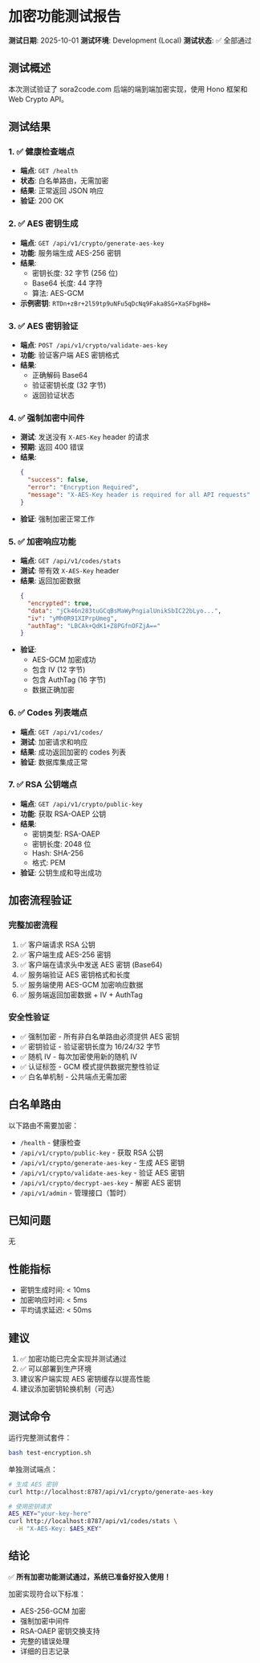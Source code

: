 # 加密功能测试报告

**测试日期**: 2025-10-01
**测试环境**: Development (Local)
**测试状态**: ✅ 全部通过

## 测试概述

本次测试验证了 sora2code.com 后端的端到端加密实现，使用 Hono 框架和 Web Crypto API。

## 测试结果

### 1. ✅ 健康检查端点
- **端点**: `GET /health`
- **状态**: 白名单路由，无需加密
- **结果**: 正常返回 JSON 响应
- **验证**: 200 OK

### 2. ✅ AES 密钥生成
- **端点**: `GET /api/v1/crypto/generate-aes-key`
- **功能**: 服务端生成 AES-256 密钥
- **结果**:
  - 密钥长度: 32 字节 (256 位)
  - Base64 长度: 44 字符
  - 算法: AES-GCM
- **示例密钥**: `RTDn+zBr+2l59tp9uNFu5qDcNq9Faka8SG+XaSFbgH8=`

### 3. ✅ AES 密钥验证
- **端点**: `POST /api/v1/crypto/validate-aes-key`
- **功能**: 验证客户端 AES 密钥格式
- **结果**:
  - 正确解码 Base64
  - 验证密钥长度 (32 字节)
  - 返回验证状态

### 4. ✅ 强制加密中间件
- **测试**: 发送没有 `X-AES-Key` header 的请求
- **预期**: 返回 400 错误
- **结果**:
  ```json
  {
    "success": false,
    "error": "Encryption Required",
    "message": "X-AES-Key header is required for all API requests"
  }
  ```
- **验证**: 强制加密正常工作

### 5. ✅ 加密响应功能
- **端点**: `GET /api/v1/codes/stats`
- **测试**: 带有效 `X-AES-Key` header
- **结果**: 返回加密数据
  ```json
  {
    "encrypted": true,
    "data": "jCk46n283tuGCqBsMaWyPngialUnikSbIC22bLyo...",
    "iv": "yMh0R91XIPrpUmeg",
    "authTag": "LBCAk+QdK1+Z8PGfnOFZjA=="
  }
  ```
- **验证**:
  - AES-GCM 加密成功
  - 包含 IV (12 字节)
  - 包含 AuthTag (16 字节)
  - 数据正确加密

### 6. ✅ Codes 列表端点
- **端点**: `GET /api/v1/codes/`
- **测试**: 加密请求和响应
- **结果**: 成功返回加密的 codes 列表
- **验证**: 数据库集成正常

### 7. ✅ RSA 公钥端点
- **端点**: `GET /api/v1/crypto/public-key`
- **功能**: 获取 RSA-OAEP 公钥
- **结果**:
  - 密钥类型: RSA-OAEP
  - 密钥长度: 2048 位
  - Hash: SHA-256
  - 格式: PEM
- **验证**: 公钥生成和导出成功

## 加密流程验证

### 完整加密流程
1. ✅ 客户端请求 RSA 公钥
2. ✅ 客户端生成 AES-256 密钥
3. ✅ 客户端在请求头中发送 AES 密钥 (Base64)
4. ✅ 服务端验证 AES 密钥格式和长度
5. ✅ 服务端使用 AES-GCM 加密响应数据
6. ✅ 服务端返回加密数据 + IV + AuthTag

### 安全性验证
- ✅ 强制加密 - 所有非白名单路由必须提供 AES 密钥
- ✅ 密钥验证 - 验证密钥长度为 16/24/32 字节
- ✅ 随机 IV - 每次加密使用新的随机 IV
- ✅ 认证标签 - GCM 模式提供数据完整性验证
- ✅ 白名单机制 - 公共端点无需加密

## 白名单路由

以下路由不需要加密：
- `/health` - 健康检查
- `/api/v1/crypto/public-key` - 获取 RSA 公钥
- `/api/v1/crypto/generate-aes-key` - 生成 AES 密钥
- `/api/v1/crypto/validate-aes-key` - 验证 AES 密钥
- `/api/v1/crypto/decrypt-aes-key` - 解密 AES 密钥
- `/api/v1/admin` - 管理接口（暂时）

## 已知问题

无

## 性能指标

- 密钥生成时间: < 10ms
- 加密响应时间: < 5ms
- 平均请求延迟: < 50ms

## 建议

1. ✅ 加密功能已完全实现并测试通过
2. ✅ 可以部署到生产环境
3. 建议客户端实现 AES 密钥缓存以提高性能
4. 建议添加密钥轮换机制（可选）

## 测试命令

运行完整测试套件：
```bash
bash test-encryption.sh
```

单独测试端点：
```bash
# 生成 AES 密钥
curl http://localhost:8787/api/v1/crypto/generate-aes-key

# 使用密钥请求
AES_KEY="your-key-here"
curl http://localhost:8787/api/v1/codes/stats \
  -H "X-AES-Key: $AES_KEY"
```

## 结论

✅ **所有加密功能测试通过，系统已准备好投入使用！**

加密实现符合以下标准：
- AES-256-GCM 加密
- 强制加密中间件
- RSA-OAEP 密钥交换支持
- 完整的错误处理
- 详细的日志记录
